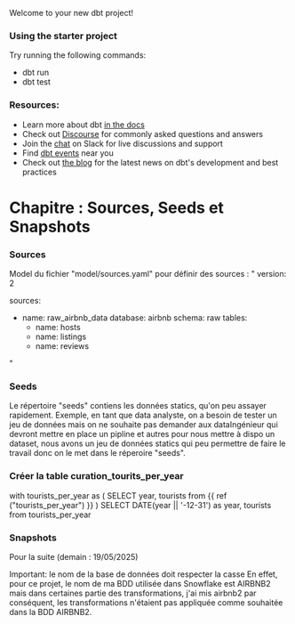 Welcome to your new dbt project!

### Using the starter project

Try running the following commands:
- dbt run
- dbt test


### Resources:
- Learn more about dbt [in the docs](https://docs.getdbt.com/docs/introduction)
- Check out [Discourse](https://discourse.getdbt.com/) for commonly asked questions and answers
- Join the [chat](https://community.getdbt.com/) on Slack for live discussions and support
- Find [dbt events](https://events.getdbt.com) near you
- Check out [the blog](https://blog.getdbt.com/) for the latest news on dbt's development and best practices

# Chapitre : Sources, Seeds et Snapshots

### Sources

Model du fichier "model/sources.yaml" pour définir des sources : 
"
version: 2

sources: 
  - name: raw_airbnb_data
    database: airbnb
    schema: raw
    tables:
      - name: hosts
      - name: listings
      - name: reviews

"

### Seeds

Le répertoire "seeds" contiens les données statics, qu'on peu assayer rapidement.
Exemple, en tant que data analyste, on a besoin de tester un jeu de données mais on ne souhaite pas demander aux dataIngénieur qui devront mettre en place un pipline  et autres pour nous mettre à 
dispo un dataset, nous avons un jeu de données statics qui peu permettre de faire le travail donc on le met dans le réperoire "seeds".

### Créer la table curation_tourits_per_year
with tourists_per_year as (
    SELECT year, tourists
   from {{ ref ("tourists_per_year") }}
)
SELECT
    DATE(year || '-12-31') as year,
    tourists 
from tourists_per_year 


### Snapshots
Pour la suite (demain : 19/05/2025)

Important: le nom de la base de données doit respecter la casse
En effet, pour ce projet, le nom de ma BDD utilisée dans Snowflake est AIRBNB2 mais dans certaines partie des transformations, j'ai mis airbnb2 par conséquent, les transformations n'étaient pas appliquée comme souhaitée dans la BDD AIRBNB2.